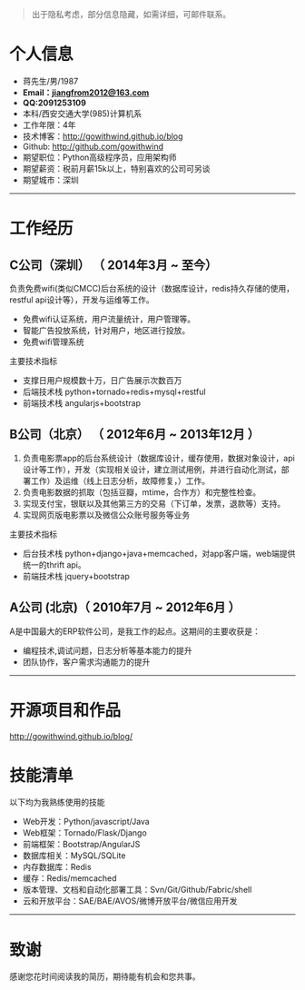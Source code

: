 >出于隐私考虑，部分信息隐藏，如需详细，可邮件联系。

# 个人信息

 - 蒋先生/男/1987 
 - **Email：jiangfrom2012@163.com**
 - **QQ:2091253109**
 - 本科/西安交通大学(985)计算机系 
 - 工作年限：4年
 - 技术博客：http://gowithwind.github.io/blog
 - Github: http://github.com/gowithwind
 - 期望职位：Python高级程序员，应用架构师
 - 期望薪资：税前月薪15k以上，特别喜欢的公司可另谈
 - 期望城市：深圳

---

# 工作经历

## C公司（深圳） （ 2014年3月 ~ 至今）
负责免费wifi(类似CMCC)后台系统的设计（数据库设计，redis持久存储的使用，restful api设计等），开发与运维等工作。
 - 免费wifi认证系统，用户流量统计，用户管理等。
 - 智能广告投放系统，针对用户，地区进行投放。
 - 免费wifi管理系统

主要技术指标
 - 支撑日用户规模数十万，日广告展示次数百万
 - 后端技术栈 python+tornado+redis+mysql+restful
 - 前端技术栈 angularjs+bootstrap

## B公司（北京） （ 2012年6月 ~ 2013年12月 ）

 1. 负责电影票app的后台系统设计（数据库设计，缓存使用，数据对象设计，api设计等工作），开发（实现相关设计，建立测试用例，并进行自动化测试，部署工作）及运维（线上日志分析，故障修复，）工作。
 2. 负责电影数据的抓取（包括豆瓣，mtime，合作方）和完整性检查。
 3. 实现支付宝，银联以及其他第三方的交易（下订单，发票，退款等）支持。
 4. 实现网页版电影票以及微信公众账号服务等业务

主要技术指标
 - 后台技术栈 python+django+java+memcached，对app客户端，web端提供统一的thrift api。
 - 前端技术栈 jquery+bootstrap
 
## A公司 (北京)（ 2010年7月 ~ 2012年6月 ）

A是中国最大的ERP软件公司，是我工作的起点。这期间的主要收获是：
 - 编程技术,调试问题，日志分析等基本能力的提升
 - 团队协作，客户需求沟通能力的提升

---

# 开源项目和作品

<http://gowithwind.github.io/blog/>

# 技能清单

以下均为我熟练使用的技能

- Web开发：Python/javascript/Java
- Web框架：Tornado/Flask/Django
- 前端框架：Bootstrap/AngularJS
- 数据库相关：MySQL/SQLite
- 内存数据库：Redis
- 缓存：Redis/memcached
- 版本管理、文档和自动化部署工具：Svn/Git/Github/Fabric/shell
- 云和开放平台：SAE/BAE/AVOS/微博开放平台/微信应用开发

---

# 致谢
感谢您花时间阅读我的简历，期待能有机会和您共事。

